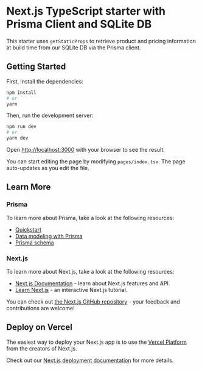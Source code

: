 # Next.js TypeScript starter with Prisma Client and SQLite DB

This starter uses `getStaticProps` to retrieve product and pricing information at build time from our SQLite DB via the Prisma client.

## Getting Started

First, install the dependencies:

```bash
npm install
# or
yarn
```

Then, run the development server:

```bash
npm run dev
# or
yarn dev
```

Open [http://localhost:3000](http://localhost:3000) with your browser to see the result.

You can start editing the page by modifying `pages/index.tsx`. The page auto-updates as you edit the file.

## Learn More

### Prisma

To learn more about Prisma, take a look at the following resources:

- [Quickstart](https://www.prisma.io/docs/getting-started/quickstart-typescript)
- [Data modeling with Prisma](https://www.prisma.io/docs/understand-prisma/data-modeling#data-modeling-with-prisma)
- [Prisma schema](https://www.prisma.io/docs/reference/tools-and-interfaces/prisma-schema/)

### Next.js

To learn more about Next.js, take a look at the following resources:

- [Next.js Documentation](https://nextjs.org/docs) - learn about Next.js features and API.
- [Learn Next.js](https://nextjs.org/learn) - an interactive Next.js tutorial.

You can check out [the Next.js GitHub repository](https://github.com/vercel/next.js/) - your feedback and contributions are welcome!

## Deploy on Vercel

The easiest way to deploy your Next.js app is to use the [Vercel Platform](https://vercel.com/import?utm_medium=default-template&filter=next.js&utm_source=create-next-app&utm_campaign=create-next-app-readme) from the creators of Next.js.

Check out our [Next.js deployment documentation](https://nextjs.org/docs/deployment) for more details.
